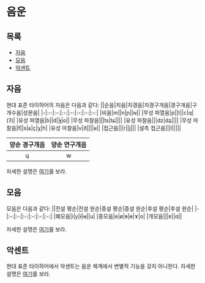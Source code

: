 # 음운
## 목록
- [자음](consonant.md)
- [모음](vowel.md)
- [악센트](accent.md)

## 자음
현대 표준 타이하어의 자음은 다음과 같다:
||순음|치음|치경음|치경구개음|경구개음|구개수음|성문음|
|-|:-:|:-:|:-:|:-:|:-:|:-:|:-:|
|비음|m||n|ɲ||ɴ||
|무성 파열음|p||t||c|q|(ʔ)|
|유성 파열음|b||d||ɟ|ɢ||
|무성 파찰음|||ts|tɕ||||
|유성 파찰음|||dz|dʑ||||
|무성 마찰음|f||s|ɕ|ç|χ|h|
|유성 마찰음|v|ð||||ʁ||
|접근음|||r||j|||
|설측 접근음|||l|||||

|양순 경구개음|양순 연구개음|
|:-:|:-:|
|ɥ|w|

자세한 설명은 [여기](consonant.md)를 보라.

## 모음
모음은 다음과 같다:
||전설 평순|전설 원순|중설 평순|중설 원순|후설 평순|후설 원순|
|-|:-:|:-:|:-:|:-:|:-:|:-:|
|폐모음|i|y|ɨ|ʉ||u|
|중모음|e|ø|ɘ|ɵ|ɤ|o|
|개모음|||ɐ||ɑ||

자세한 설명은 [여기](vowel.md)를 보라.

## 악센트
현대 표준 타이하어에서 악센트는 음운 체계에서 변별적 기능을 갖지 아니한다. 자세한 설명은 [여기](accent.md)를 보라.